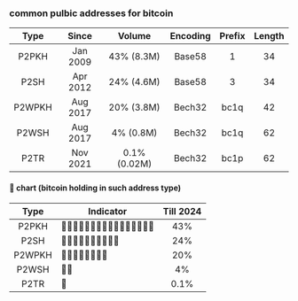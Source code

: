 ### common pulbic addresses for bitcoin

 |Type|Since|Volume|Encoding|Prefix|Length|
 |:--:|:---:|:-----:|:------:|:----:|:----:|
|P2PKH|Jan 2009|43% (8.3M)|Base58	|1|34|
|P2SH|Apr 2012|24% (4.6M)|Base58|3|34|
|P2WPKH|Aug 2017|20% (3.8M)|Bech32|bc1q|42|
|P2WSH|Aug 2017|4% (0.8M)|Bech32|bc1q|62|
|P2TR|Nov 2021|0.1% (0.02M)|Bech32|bc1p|62|

#### 🐷 chart (bitcoin holding in such address type)
 |Type|Indicator|Till 2024|
 |:--:|-----|:---:|
|P2PKH|🐷🐷🐷🐷🐷🐷🐷🐷🐷🐷🐷🐷🐷🐷🐷🐷|43%|
|P2SH|🐷🐷🐷🐷🐷🐷🐷🐷🐷🐷|24%|
|P2WPKH|🐷🐷🐷🐷🐷🐷🐷🐷|20%|
|P2WSH|🐷🐷|4%|
|P2TR|🐷|0.1%|
